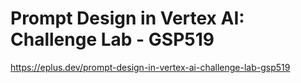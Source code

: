 # Prompt Design in Vertex AI: Challenge Lab - GSP519

<https://eplus.dev/prompt-design-in-vertex-ai-challenge-lab-gsp519>